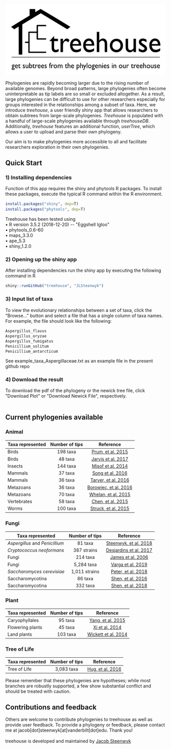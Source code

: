 ![](www/treehouse_logo.png)

Phylogenies are rapidly becoming larger due to the rising number of available genomes. Beyond broad patterns, large phylogenies often become uninterpretable as tip labels are so small or excluded altogether. As a result, large phylogenies can be difficult to use for other researchers especially for groups interested in the relationships among a subset of taxa. Here, we introduce <i>treehouse</i>, a user friendly shiny app that allows researchers to obtain subtrees from large-scale phylogenies. <i>Treehouse</i> is populated with a handful of large-scale phylogenies available through <i>treehouseDB</i>. Additionally, <i>treehouse</i> features an additional function, <i>userTree</i>, which allows a user to upload and parse their own phylogeny.

Our aim is to make phylogenies more accessible to all and facilitate researchers exploration in their own phylogenies. 

## Quick Start

### 1) Installing dependencies
Function of this app requires the shiny and phytools R packages. To install these packages, execute the typical R command within the R environment.
```R
install.packages("shiny", dep=T)
install.packages("phytools", dep=T)
```
Treehouse has been tested using<br />
• R version 3.5.2 (2018-12-20) -- "Eggshell Igloo"<br />
• phytools_0.6-60<br />
• maps_3.3.0<br />
• ape_5.3<br />
• shiny_1.2.0<br />

### 2) Opening up the shiny app
After installing dependencies run the shiny app by executing the following command in R
```R
shiny::runGitHub("treehouse", "JLSteenwyk")
```

### 3) Input list of taxa
To view the evolutionary relationships between a set of taxa, click the "Browse..." button and select a file that has a single column of taxa names. For example, the file should look like the following:
```
Aspergillus_flavus
Aspergillus_oryzae
Aspergillus_fumigatus
Penicillium_solitum
Penicillium_antarcticum
```
See example_taxa_Aspergillaceae.txt as an example file in the present github repo

### 4) Download the result
To download the pdf of the phylogeny or the newick tree file, click "Download Plot" or "Download Newick File", respectively.
<br /><br />

## Current phylogenies available

### Animal
| Taxa represented                | Number of tips           | Reference                                                                                                               |
| ------------------------------- |:------------------------:| :---------------------------------------------------------------------------------------------------------------------: |
| Birds                           | 198 taxa                 | [Prum, et al. 2015](https://www.nature.com/articles/nature15697)                                                        |
| Birds                           | 48 taxa                  | [Jarvis et al. 2017](http://science.sciencemag.org/content/346/6215/1320)                                               |
| Insects                         | 144 taxa                 | [Misof et al. 2014](http://science.sciencemag.org/content/346/6210/763)                                                 |
| Mammals                         | 37 taxa                  | [Song et al. 2016](https://www.pnas.org/content/109/37/14942)                                                           |
| Mammals                         | 36 taxa                  | [Tarver, et al. 2016](https://academic.oup.com/gbe/article/8/2/330/2574016)                                             |
| Metazoans                       | 36 taxa                  | [Borowiec, et al. 2016](https://bmcgenomics.biomedcentral.com/articles/10.1186/s12864-015-2146-4)                       |
| Metazoans                       | 70 taxa                  | [Whelan, et al. 2015](https://www.pnas.org/content/112/18/5773)                                                         |
| Vertebrates                     | 58 taxa                  | [Chen, et al. 2015](https://academic.oup.com/sysbio/article/64/6/1104/1669963)                                          |
| Worms                           | 100 taxa                 | [Struck, et al. 2015](https://www.cell.com/current-biology/fulltext/S0960-9822(15)00672-7?code=cell-site)               |

### Fungi
| Taxa represented                | Number of tips           | Reference                                                                       |
| ------------------------------- |:------------------------:| :-----------------------------------------------------------------------------: |
| *Aspergillus* and *Penicillium* | 81 taxa                  | [Steenwyk, et al. 2018](https://www.biorxiv.org/content/10.1101/370429v3)       |
| *Cryptococcus neoformans*       | 387 strains              | [Desjardins et al. 2017](https://genome.cshlp.org/content/27/7/1207.short)      |
| Fungi                           | 214 taxa                 | [James et al. 2006](https://www.nature.com/articles/nature05110)                |
| Fungi                           | 5,284 taxa               | [Varga et al. 2019](https://www.nature.com/articles/s41559-019-0834-1)          |
| *Saccharomyces cerevisiae*      | 1,011 strains            | [Peter, et al. 2018](https://www.nature.com/articles/s41586-018-0030-5)         |
| Saccharomycotina                | 86 taxa                  | [Shen, et al. 2016](http://www.g3journal.org/content/6/12/3927.abstract)        |
| Saccharomycotina                | 332 taxa                 | [Shen, et al. 2018](https://www.cell.com/cell/fulltext/S0092-8674(18)31332-1)   |

### Plant
| Taxa represented                | Number of tips           | Reference                                                                       |
| ------------------------------- |:------------------------:| :-----------------------------------------------------------------------------: |
| Caryophyllales                  | 95 taxa                  | [Yang, et al. 2015](https://academic.oup.com/mbe/article/32/8/2001/2925547)     |
| Flowering plants                | 45 taxa                  | [Xi et al. 2014](https://academic.oup.com/sysbio/article/63/6/919/2847851)      |
| Land plants                     | 103 taxa                 | [Wickett et al. 2014](https://www.pnas.org/content/111/45/E4859)                |

### Tree of Life
| Taxa represented                | Number of tips           | Reference                                                                       |
| ------------------------------- |:------------------------:| :-----------------------------------------------------------------------------: |
| Tree of Life                    | 3,083 taxa               | [Hug, et al. 2016](https://www.nature.com/articles/nmicrobiol201648)            |

Please remember that these phylogenies are hypotheses; while most branches are robustly supported, a few show substantial conflict and should be treated with caution.

## Contributions and feedback
Others are welcome to contribute phylogenies to treehouse as well as provide user feedback. To provide a phylogeny or feedback, please contact me at jacob[dot]steenwyk[at]vanderbilt[dot]edu. Thank you!
<br />
<br />
treehouse is developed and maintained by [Jacob Steenwyk](https://jlsteenwyk.github.io/)

